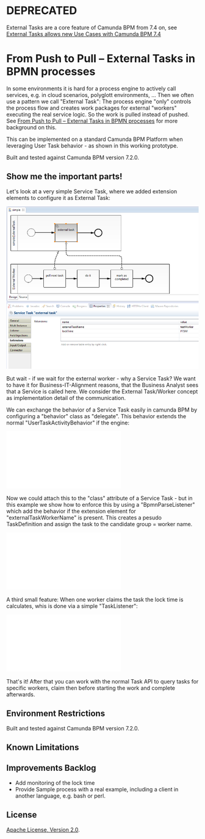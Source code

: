 DEPRECATED
=========================

External Tasks are a core feature of Camunda BPM from 7.4 on, see [External Tasks allows new Use Cases with Camunda BPM 7.4](http://blog.camunda.org/post/2015/11/external-tasks/)



From Push to Pull – External Tasks in BPMN processes
=========================

In some environments it is hard for a process engine to actively call services, e.g. in cloud scenarios, polyglott environments, ... Then we often use a pattern we call "External Task": The process engine "only" controls the process flow and creates work packages for external "workers" executing the real service logic. So the work is pulled instead of pushed. See [From Push to Pull – External Tasks in BPMN processes](http://www.bpm-guide.de/2015/04/10/from-push-to-pull-external-tasks-in-bpmn-processes/) for more background on this.

This can be implemented on a standard Camunda BPM Platform when leveraging User Task behavior - as shown in this working prototype.  

Built and tested against Camunda BPM version 7.2.0.


Show me the important parts!
----------------------------

Let's look at a very simple Service Task, where we added extension elements to configure it as External Task:

![Simplest possible BPMN Example](doc/externalServiceTaskBpmn.png)

But wait - if we wait for the external worker - why a Service Task? We want to have it for Business-IT-Alignment reasons, that the Business Analyst sees that a Service is called here. We consider the External Task/Worker concept as implementation detail of the communication.

We can exchange the behavior of a Service Task easily in camunda BPM by configuring a "behavior" class as "delegate". This behavior extends the normal "UserTaskActivityBehavior" if the engine:

![ExternalTaskBehavior](src/main/java/com/camunda/bpm/demo/externaltask/ExternalTaskBehavior.java)

Now we could attach this to the "class" attribute of a Service Task - but in this example we show how to enforce this by using a "BpmnParseListener" which add the behavior if the extension element for "externalTaskWorkerName" is present. This creates a pesudo TaskDefinition and assign the task to the candidate group = worker name.

![ExternalTaskParseListener](src/main/java/com/camunda/bpm/demo/externaltask/ExternalTaskParseListener.java)

A third small feature: When one worker claims the task the lock time is calculates, whis is done via a simple "TaskListener":

![ExternalTaskParseListener](src/main/java/com/camunda/bpm/demo/externaltask/ClaimListener.java)

That's it! After that you can work with the normal Task API to query tasks for specific workers, claim then before starting the work and complete afterwards.


Environment Restrictions
------------------------

Built and tested against Camunda BPM version 7.2.0.


Known Limitations
-----------------


Improvements Backlog
--------------------

* Add monitoring of the lock time
* Provide Sample process with a real example, including a client in another language, e.g. bash or perl.

License
-------

[Apache License, Version 2.0](http://www.apache.org/licenses/LICENSE-2.0).
